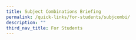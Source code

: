 ```yaml
---
title: Subject Combinations Briefing
permalink: /quick-links/for-students/subjcombi/
description: ""
third_nav_title: For Students
---
```

